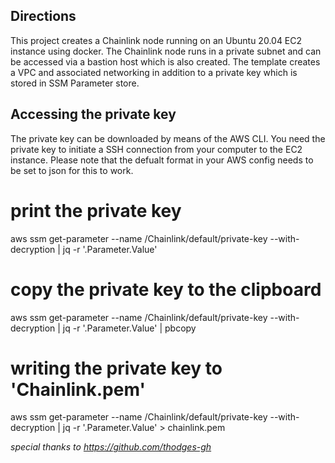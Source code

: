 ## Directions

This project creates a Chainlink node running on an Ubuntu 20.04 EC2 instance using docker. The Chainlink node runs in a private subnet and can be accessed via a bastion host which is also created. The template creates a VPC and associated networking in addition to a private key which is stored in SSM Parameter store.



## Accessing the private key

The private key can be downloaded by means of the AWS CLI. You need the private key to initiate a SSH connection from your computer to the EC2 instance. Please note that the defualt format in your AWS config needs to be set to json for this to work.

# print the private key
aws ssm get-parameter --name /Chainlink/default/private-key --with-decryption | jq -r '.Parameter.Value'
# copy the private key to the clipboard
aws ssm get-parameter --name /Chainlink/default/private-key --with-decryption | jq -r '.Parameter.Value' | pbcopy
# writing the private key to 'Chainlink.pem'
aws ssm get-parameter --name /Chainlink/default/private-key --with-decryption | jq -r '.Parameter.Value' > chainlink.pem



*special thanks to https://github.com/thodges-gh*
